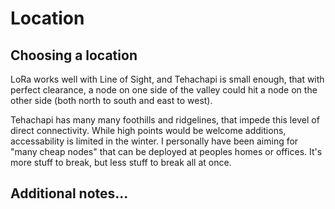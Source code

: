 # Location

## Choosing a location

LoRa works well with Line of Sight, and Tehachapi is small enough, that with perfect
clearance, a node on one side of the valley could hit a node on the other
side (both north to south and east to west).

Tehachapi has many many foothills and ridgelines, that impede this level of
direct connectivity. While high points would be welcome additions,
accessability is limited in the winter. I personally have been aiming for
"many cheap nodes" that can be deployed at peoples homes or offices. It's
more stuff to break, but less stuff to break all at once.

## Additional notes...
